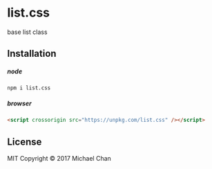 # list.css
base list class

## Installation
##### node
```
npm i list.css
```

##### browser
```html
<script crossorigin src="https://unpkg.com/list.css" /></script>
```

## License
MIT
Copyright &copy; 2017 Michael Chan
